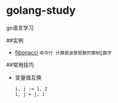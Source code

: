 # golang-study
go语言学习

##实例
- [fibonacci](https://github.com/GxlZ/golang-study/tree/master/fibonacci) `命令行 计算斐波那契数列第N位数字`

##常用技巧

- 变量值互换
    ```
    i, j := 1, 2
    i, j = j, i
    ```